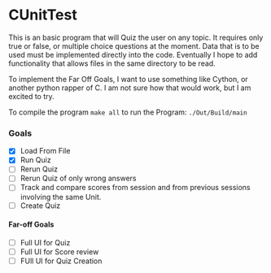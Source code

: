 # CUnitTest

This is an basic program that will Quiz the user on any topic. It requires only true or false, or multiple choice questions at the moment. Data that is to be used must be implemented directly into the code. Eventually I hope to add functionality that allows files in the same directory to be read.

To implement the Far Off Goals, I want to use something like Cython, or another python rapper of C. I am not sure how that would work, but I am excited to try.

To compile the program `make all` 
to run the Program: `./Out/Build/main `


### Goals
- [x] Load From File
- [x] Run Quiz
- [ ] Rerun Quiz
- [ ] Rerun Quiz of only wrong answers
- [ ] Track and compare scores from session and from previous sessions involving the same Unit.
- [ ] Create Quiz
#### Far-off Goals
- [ ] Full UI for Quiz
- [ ] Full UI for Score review
- [ ] FUll UI for Quiz Creation
